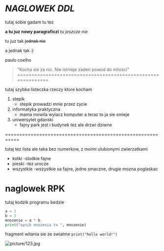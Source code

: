 # *NAGLOWEK DDL*

tutaj sobie gadam
tu tez

**a tu juz nowy paragraficzi**
*tu jeszcze nie*

tu juz tak
~~jednak nie~~

a jednak tak :)

paulo coelho

>"Kocha sie za nic. Nie istnieje zaden powod do milosci"
=============================================================

tutaj szybka listeczka rzeczy ktore kocham

1. stepik
    - stepik prowadzi mnie przez zycie
2. informatyka praktyczna
    - mama mowila wylacz komputer a teraz to ja sie smieje
3. uniwersytet gdanski
    - fajny park jest i budynek tez ale drzwi dziwne

===========================================================

tutaj tez lista ale taka bez numerkow, z moimi ulubionymi zwierzatkami

- kotki
    -slodkie fajne
- pieski
    -tez urocze
- wszystkie
    -wszystkie sa fajne, jedne smaczne, drugie mozna poglaskac

# naglowek RPK

tutaj kodzik programu bedzie

```py
a = 1
b = 3
mnozenie = a * b
print("wynik mnozenia to ", mnozenie)
```

fragment witania sie ze swiatme `print("hello world!")`



![picture/123.jpg](picture/123.jpg)


